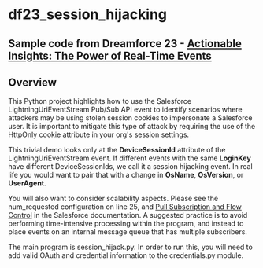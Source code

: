 # df23_session_hijacking
## Sample code from Dreamforce 23 - [Actionable Insights: The Power of Real-Time Events](https://reg.salesforce.com/flow/plus/df23/sessioncatalog/page/catalog/session/1690384804706001a7az)

## Overview
This Python project highlights how to use the Salesforce LightningUriEventStream Pub/Sub API event to identify scenarios where attackers may be using stolen session cookies to impersonate a Salesforce user. It is important to mitigate this type of attack by requiring the use of the HttpOnly cookie attribute in your org's session settings.

This trivial demo looks only at the **DeviceSessionId** attribute of the LightningUriEventStream event. If different events with the same **LoginKey** have different DeviceSessionIds, we call it a session hijacking event. In real life you would want to pair that with a change in **OsName**, **OsVersion**, or **UserAgent**.

You will also want to consider scalability aspects. Please see the num_requested configuration on line 25, and [Pull Subscription and Flow Control](https://developer.salesforce.com/docs/platform/pub-sub-api/guide/flow-control.html) in the Salesforce documentation. A suggested practice is to avoid performing time-intensive processing within the program, and instead to place events on an internal message queue that has multiple subscribers.

The main program is session_hijack.py. In order to run this, you will need to add valid OAuth and credential information to the credentials.py module.
